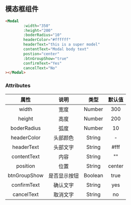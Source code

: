 ## 模态框组件

<modalIndex></modalIndex>

```html
<Modal
        :width="350"
        :height="200"
        :boderRadius="10"
        headerColor="#ffffff"
        headerText="this is a super model"
        contentText="Modal body text"
        postion="center"
        :btnGroupShow="true"
        confirmText="Yes"
        cancelText="No"
></Modal>
```

### Attributes
|  属性  |  说明   | 类型  | 默认值 |
|:--:|:-----:| :----:| :----:|
| width |  宽度 | Number |  300  |
| height |  高度  | Number |  200  |
| boderRadius |  弧度  | Number |  10  |
| headerColor |  头部颜色  | String |  - |
| headerText |  头部文字 | String |  #fff  |
| contentText |  内容  | String |  ""  |
| position |  位置  | String |  center  |
| btnGroupShow |  是否显示按钮  | Boolean |  true |
| confirmText |  确认文字  | String |  yes |
| cancelText |  取消文字  | String |  no |